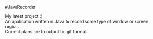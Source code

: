 #JavaRecorder

My latest project :)  
An application written in Java to record some type of window or screen region.  
Current plans are to output to .gif format.  